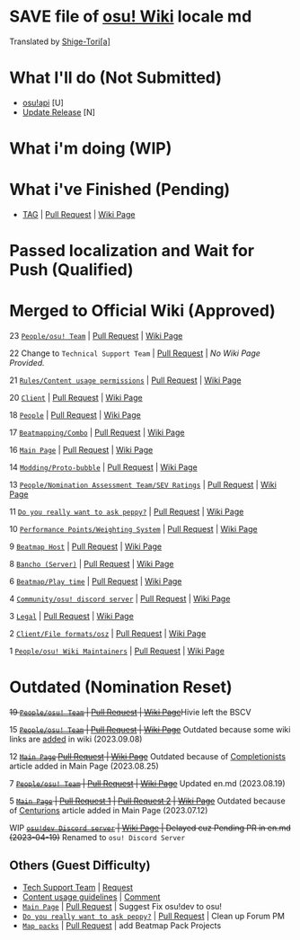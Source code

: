 # SAVE file of [osu! Wiki](https://github.com/ppy/osu-wiki) locale md
Translated by [Shige-Tori[a]](https://osu.ppy.sh/u/4459449)

# What I'll do (Not Submitted)
* [osu!api](https://github.com/Sitoria/osuwiki-kor-locale/blob/main/Wiki/%EC%98%B7%EC%93%B0%EC%97%90%EC%9D%B4%ED%94%BC%EC%95%84%EC%9D%B4.md) [U]
* [Update Release](https://github.com/Sitoria/osuwiki-kor-locale/blob/main/Client/%EC%97%85%EB%8D%B0%EC%9D%B4%ED%8A%B8%20%EB%A6%B4%EB%A6%AC%EC%A6%88.mdc) [N]

# What i'm doing (WIP)

# What i've Finished (Pending)
* [TAG](https://github.com/Sitoria/osuwiki-kor-locale/blob/main/Beatmap/%ED%83%9C%EA%B7%B8.md) | [Pull Request](https://github.com/ppy/osu-wiki/pull/10718) | [Wiki Page](https://osu.ppy.sh/wiki/ko/Beatmap/TAG)

# Passed localization and Wait for Push (Qualified)


# Merged to Official Wiki (Approved)
23 [`People/osu! Team`](https://github.com/Sitoria/osuwiki-kor-locale/blob/main/People/%EC%98%A4%EC%8A%A4%20%ED%8C%80%EC%9B%90%EB%93%A4.md) | [Pull Request](https://github.com/ppy/osu-wiki/pull/10603) | [Wiki Page](https://osu.ppy.sh/wiki/ko/People/osu!_team)

22 Change to `Technical Support Team` | [Pull Request](https://github.com/ppy/osu-wiki/pull/10436) | *No Wiki Page Provided.*

21 [`Rules/Content usage permissions`](https://github.com/Sitoria/osuwiki-kor-locale/blob/main/Rules/%EC%BB%A8%ED%85%90%EC%B8%A0%20%EC%82%AC%EC%9A%A9%20%EA%B6%8C%ED%95%9C.md) | [Pull Request](https://github.com/ppy/osu-wiki/pull/10409) | [Wiki Page](https://osu.ppy.sh/wiki/ko/Rules/Content_usage_permissions)

20 [`Client`](https://github.com/Sitoria/osuwiki-kor-locale/blob/main/Wiki/%ED%81%B4%EB%9D%BC%EC%9D%B4%EC%96%B8%ED%8A%B8%20%EB%AA%A9%EC%B0%A8.md) | [Pull Request](https://github.com/ppy/osu-wiki/pull/10162) | [Wiki Page](https://osu.ppy.sh/wiki/ko/Client)

18 [`People`](https://github.com/Sitoria/osuwiki-kor-locale/blob/main/Wiki/%EA%B5%AC%EC%84%B1%EC%9B%90.md) | [Pull Request](https://github.com/ppy/osu-wiki/pull/10098) | [Wiki Page](https://osu.ppy.sh/wiki/ko/People)

17 [`Beatmapping/Combo`](https://github.com/Sitoria/osuwiki-kor-locale/blob/main/Beatmapping/%EC%BD%A4%EB%B3%B4.md) | [Pull Request](https://github.com/ppy/osu-wiki/pull/9956) | [Wiki Page](https://osu.ppy.sh/wiki/ko/Beatmapping/Combo)

16 [`Main Page`](https://github.com/Sitoria/osuwiki-kor-locale/blob/main/Wiki/%EB%A9%94%EC%9D%B8%ED%8E%98%EC%9D%B4%EC%A7%80.md) | [Pull Request](https://github.com/ppy/osu-wiki/pull/10013) | [Wiki Page](https://osu.ppy.sh/wiki/ko/Main_Page)

14 [`Modding/Proto-bubble`](https://github.com/Sitoria/osuwiki-kor-locale/blob/main/Modding/%ED%94%84%EB%A1%9C%ED%86%A0%EB%B2%84%EB%B8%94.md) | [Pull Request](https://github.com/ppy/osu-wiki/pull/9867) | [Wiki Page](https://osu.ppy.sh/wiki/ko/Modding/Proto-bubble)

13 [`People/Nomination Assessment Team/SEV Ratings`](https://github.com/Sitoria/osuwiki-kor-locale/blob/main/People/NAT/SEV.md) | [Pull Request](https://github.com/ppy/osu-wiki/pull/9721) | [Wiki Page](https://osu.ppy.sh/wiki/ko/People/Nomination_Assessment_Team/SEV_rating)

11 [`Do you really want to ask peppy?`](https://github.com/Sitoria/osuwiki-kor-locale/blob/main/Wiki/%EB%91%90%EC%9C%A0%EB%A6%AC%EC%96%BC%EB%A6%AC%EC%9B%90%ED%88%AC%EC%97%90%EC%8A%A4%ED%81%AC%ED%8E%98%ED%94%BC.md) | [Pull Request](https://github.com/ppy/osu-wiki/pull/9720) | [Wiki Page](https://osu.ppy.sh/wiki/ko/Do_you_really_want_to_ask_peppy)

10 [`Performance Points/Weighting System`](https://github.com/Sitoria/osuwiki-kor-locale/blob/main/Performance_points/%EA%B0%80%EC%A4%91%EC%B9%98%20%EC%8B%9C%EC%8A%A4%ED%85%9C.md) | [Pull Request](https://github.com/ppy/osu-wiki/pull/9525) | [Wiki Page](https://osu.ppy.sh/wiki/ko/Performance_points/Weighting_system)

9 [`Beatmap Host`](https://github.com/Sitoria/osuwiki-kor-locale/blob/main/Beatmap/%EB%B9%84%ED%8A%B8%EB%A7%B5%20%ED%98%B8%EC%8A%A4%ED%8A%B8.md) | [Pull Request](https://github.com/ppy/osu-wiki/pull/9447) | [Wiki Page](https://osu.ppy.sh/wiki/ko/Beatmap/Beatmap_host)

8 [`Bancho (Server)`](https://github.com/Sitoria/osuwiki-kor-locale/blob/main/Wiki/%EB%B0%98%EC%B5%B8%20(%EC%84%9C%EB%B2%84).md) | [Pull Request](https://github.com/ppy/osu-wiki/pull/9323) | [Wiki Page](https://osu.ppy.sh/wiki/ko/Bancho_(server))

6 [`Beatmap/Play time`](https://github.com/Sitoria/osuwiki-kor-locale/blob/main/Beatmap/%ED%94%8C%ED%83%90.md) | [Pull Request](https://github.com/ppy/osu-wiki/pull/9328) | [Wiki Page](https://osu.ppy.sh/wiki/ko/Beatmap/Play_time)

4 [`Community/osu! discord server`](https://github.com/Sitoria/osuwiki-kor-locale/blob/main/Community/osu!%20%EB%94%94%EC%BD%94%20%EC%84%9C%EB%B2%84.md) | [Pull Request](https://github.com/ppy/osu-wiki/pull/9174) | [Wiki Page](https://osu.ppy.sh/wiki/ko/Community/osu!_Discord_server)

3 [`Legal`](https://github.com/Sitoria/osuwiki-kor-locale/blob/main/Wiki/%EB%B2%95%EB%A5%A0.md) | [Pull Request](https://github.com/ppy/osu-wiki/pull/9173) | [Wiki Page](https://osu.ppy.sh/legal/ko)

2 [`Client/File formats/osz`](https://github.com/Sitoria/osuwiki-kor-locale/blob/main/Client/File%20Format/osz%20(%ED%99%95%EC%9E%A5%EC%9E%90).md) | [Pull Request](https://github.com/ppy/osu-wiki/pull/9152) | [Wiki Page](https://osu.ppy.sh/wiki/ko/Client/File_formats/Osz_(file_format))

1 [`People/osu! Wiki Maintainers`](https://github.com/Sitoria/osuwiki-kor-locale/blob/main/People/%EC%9C%84%ED%82%A4%20%EA%B4%80%EB%A6%AC%EC%9E%90.md) | [Pull Request](https://github.com/ppy/osu-wiki/pull/9150) | [Wiki Page](https://osu.ppy.sh/wiki/ko/People/osu!_wiki_maintainers)

# Outdated (Nomination Reset)

~~19 [`People/osu! Team`](https://github.com/Sitoria/osuwiki-kor-locale/blob/main/People/%EC%98%A4%EC%8A%A4%20%ED%8C%80%EC%9B%90%EB%93%A4.md) | [Pull Request](https://github.com/ppy/osu-wiki/pull/10049) | [Wiki Page](https://osu.ppy.sh/wiki/ko/People/osu!_team)~~Hivie left the BSCV

15 ~~[`People/osu! Team`](https://github.com/Sitoria/osuwiki-kor-locale/blob/main/People/%EC%98%A4%EC%8A%A4%20%ED%8C%80%EC%9B%90%EB%93%A4.md) | [Pull Request](https://github.com/ppy/osu-wiki/pull/9958) | [Wiki Page](https://osu.ppy.sh/wiki/ko/People/osu!_team)~~ Outdated because some wiki links are [added](https://github.com/ppy/osu-wiki/pull/10018/files) in wiki (2023.09.08)

12 ~~[`Main Page`](https://github.com/Sitoria/osuwiki-kor-locale/blob/main/Wiki/%EB%A9%94%EC%9D%B8%ED%8E%98%EC%9D%B4%EC%A7%80.md) [Pull Request](https://github.com/ppy/osu-wiki/pull/9869) | [Wiki Page](https://osu.ppy.sh/wiki/ko/Main_Page)~~ Outdated because of [Completionists](https://github.com/ppy/osu-wiki/pull/9972) article added in Main Page (2023.08.25)

7 ~~[`People/osu! Team`](https://github.com/Sitoria/osuwiki-kor-locale/blob/main/People/%EC%98%A4%EC%8A%A4%20%ED%8C%80%EC%9B%90%EB%93%A4.md) | [Pull Request](https://github.com/ppy/osu-wiki/pull/9297) | [Wiki Page](https://osu.ppy.sh/wiki/ko/People/osu!_team)~~ Updated en.md (2023.08.19)

5 ~~[`Main Page`](https://github.com/Sitoria/osuwiki-kor-locale/blob/main/Wiki/%EB%A9%94%EC%9D%B8%ED%8E%98%EC%9D%B4%EC%A7%80.md) | [Pull Request 1](https://github.com/ppy/osu-wiki/pull/9225) | [Pull Request 2](https://github.com/ppy/osu-wiki/pull/9296) | [Wiki Page](https://osu.ppy.sh/wiki/ko/Main_Page)~~ Outdated because of [Centurions](https://github.com/ppy/osu-wiki/pull/9653) article added in Main Page (2023.07.12)

WIP ~~[`osu!dev Discord server`](https://github.com/Sitoria/osuwiki-kor-locale/blob/main/Community/osu!%20%EA%B0%9C%EB%B0%9C%20%EB%94%94%EC%BD%94%EC%84%AD.md) | [Wiki Page](https://osu.ppy.sh/wiki/ko/Community/osu!dev_Discord_server) | Delayed cuz Pending PR in en.md (2023-04-19)~~ Renamed to `osu! Discord Server`

## Others (Guest Difficulty)
* [Tech Support Team](https://github.com/ppy/osu-wiki/pull/10425) | [Request](https://github.com/ppy/osu-wiki/pull/10425#issuecomment-1807387715)
* [Content usage guidelines](https://github.com/ppy/osu-wiki/pull/10397) | [Comment](https://github.com/ppy/osu-wiki/pull/10397#issuecomment-1797133478)
* [`Main Page`](https://github.com/ppy/osu-wiki/pull/9196/commits/a2ed572e4c468589168085837a2486d8a6442336) | [Pull Request](https://github.com/ppy/osu-wiki/pull/9196) | Suggest Fix osu!dev to osu!
* [`Do you really want to ask peppy?`](https://github.com/ppy/osu-wiki/pull/9650/commits/a58b8d820cdc30b89ea9c94331df24e523ce7f95) | [Pull Request](https://github.com/ppy/osu-wiki/pull/9650) | Clean up Forum PM 
* [`Map packs`](https://github.com/ppy/osu-wiki/pull/9678/commits/65a4593d2772de42d16041a13a89b622cefa67e4) | [Pull Request](https://github.com/ppy/osu-wiki/pull/9678) | add Beatmap Pack Projects
